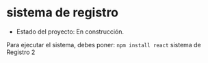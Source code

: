 <h1> sistema de registro</h1>

- Estado del proyecto: En construcción.

Para ejecutar el sistema, debes poner:
```npm install react```
sistema de Registro 2
